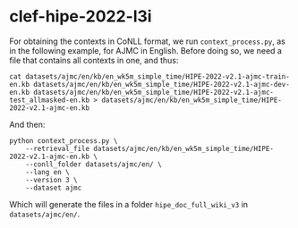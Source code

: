 # clef-hipe-2022-l3i

For obtaining the contexts in CoNLL format, we run `context_process.py`, as in the following example, for AJMC in English.
Before doing so, we need a file that contains all contexts in one, and thus:

`cat datasets/ajmc/en/kb/en_wk5m_simple_time/HIPE-2022-v2.1-ajmc-train-en.kb datasets/ajmc/en/kb/en_wk5m_simple_time/HIPE-2022-v2.1-ajmc-dev-en.kb datasets/ajmc/en/kb/en_wk5m_simple_time/HIPE-2022-v2.1-ajmc-test_allmasked-en.kb > datasets/ajmc/en/kb/en_wk5m_simple_time/HIPE-2022-v2.1-ajmc-en.kb`

And then:

```
python context_process.py \
    --retrieval_file datasets/ajmc/en/kb/en_wk5m_simple_time/HIPE-2022-v2.1-ajmc-en.kb \
    --conll_folder datasets/ajmc/en/ \
    --lang en \
    --version 3 \
    --dataset ajmc
```

Which will generate the files in a folder `hipe_doc_full_wiki_v3` in `datasets/ajmc/en/`.


